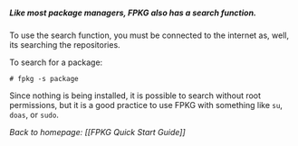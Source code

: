 ##### Like most package managers, FPKG also has a search function.

To use the search function, you must be connected to the internet as, well, its searching the repositories.

To search for a package:
```
# fpkg -s package
```
Since nothing is being installed, it is possible to search without root permissions, but it is a good practice to use FPKG with something like `su`, `doas`, or `sudo`.

*Back to homepage: [[FPKG Quick Start Guide]]*